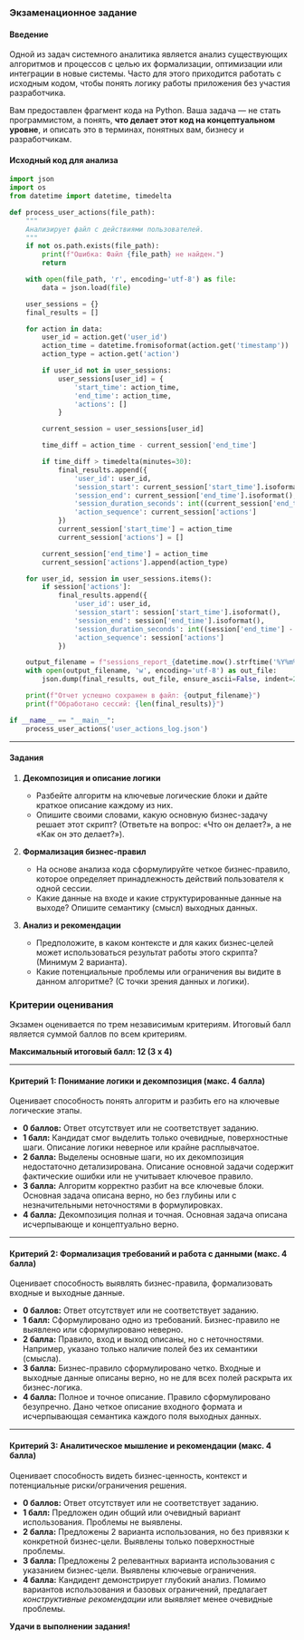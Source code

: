 ### **Экзаменационное задание**


#### **Введение**

Одной из задач системного аналитика является анализ существующих алгоритмов и процессов с целью их формализации, оптимизации или интеграции в новые системы. Часто для этого приходится работать с исходным кодом, чтобы понять логику работы приложения без участия разработчика.

Вам предоставлен фрагмент кода на Python. Ваша задача — не стать программистом, а понять, **что делает этот код на концептуальном уровне**, и описать это в терминах, понятных вам, бизнесу и разработчикам.

#### **Исходный код для анализа**

```python
import json
import os
from datetime import datetime, timedelta

def process_user_actions(file_path):
    """
    Анализирует файл с действиями пользователей.
    """
    if not os.path.exists(file_path):
        print(f"Ошибка: Файл {file_path} не найден.")
        return

    with open(file_path, 'r', encoding='utf-8') as file:
        data = json.load(file)

    user_sessions = {}
    final_results = []

    for action in data:
        user_id = action.get('user_id')
        action_time = datetime.fromisoformat(action.get('timestamp'))
        action_type = action.get('action')

        if user_id not in user_sessions:
            user_sessions[user_id] = {
                'start_time': action_time,
                'end_time': action_time,
                'actions': []
            }

        current_session = user_sessions[user_id]

        time_diff = action_time - current_session['end_time']

        if time_diff > timedelta(minutes=30):
            final_results.append({
                'user_id': user_id,
                'session_start': current_session['start_time'].isoformat(),
                'session_end': current_session['end_time'].isoformat(),
                'session_duration_seconds': int((current_session['end_time'] - current_session['start_time']).total_seconds()),
                'action_sequence': current_session['actions']
            })
            current_session['start_time'] = action_time
            current_session['actions'] = []

        current_session['end_time'] = action_time
        current_session['actions'].append(action_type)

    for user_id, session in user_sessions.items():
        if session['actions']:
            final_results.append({
                'user_id': user_id,
                'session_start': session['start_time'].isoformat(),
                'session_end': session['end_time'].isoformat(),
                'session_duration_seconds': int((session['end_time'] - session['start_time']).total_seconds()),
                'action_sequence': session['actions']
            })

    output_filename = f"sessions_report_{datetime.now().strftime('%Y%m%d_%H%M%S')}.json"
    with open(output_filename, 'w', encoding='utf-8') as out_file:
        json.dump(final_results, out_file, ensure_ascii=False, indent=2)

    print(f"Отчет успешно сохранен в файл: {output_filename}")
    print(f"Обработано сессий: {len(final_results)}")

if __name__ == "__main__":
    process_user_actions('user_actions_log.json')
```

---

#### **Задания**

1.  **Декомпозиция и описание логики**
    *   Разбейте алгоритм на ключевые логические блоки и дайте краткое описание каждому из них.
    *   Опишите своими словами, какую основную бизнес-задачу решает этот скрипт? (Ответьте на вопрос: «Что он делает?», а не «Как он это делает?»).

2.  **Формализация бизнес-правил**
    *   На основе анализа кода сформулируйте четкое бизнес-правило, которое определяет принадлежность действий пользователя к одной сессии.
    *   Какие данные на входе и какие структурированные данные на выходе? Опишите семантику (смысл) выходных данных.

3.  **Анализ и рекомендации**
    *   Предположите, в каком контексте и для каких бизнес-целей может использоваться результат работы этого скрипта? (Минимум 2 варианта).
    *   Какие потенциальные проблемы или ограничения вы видите в данном алгоритме? (С точки зрения данных и логики).


### **Критерии оценивания**

Экзамен оценивается по трем независимым критериям. Итоговый балл является суммой баллов по всем критериям.

**Максимальный итоговый балл: 12 (3 x 4)**

---

#### **Критерий 1: Понимание логики и декомпозиция** (макс. 4 балла)

Оценивает способность понять алгоритм и разбить его на ключевые логические этапы.

*   **0 баллов:** Ответ отсутствует или не соответствует заданию.
*   **1 балл:** Кандидат смог выделить только очевидные, поверхностные шаги. Описание логики неверное или крайне расплывчатое.
*   **2 балла:** Выделены основные шаги, но их декомпозиция недостаточно детализирована. Описание основной задачи содержит фактические ошибки или не учитывает ключевое правило.
*   **3 балла:** Алгоритм корректно разбит на все ключевые блоки. Основная задача описана верно, но без глубины или с незначительными неточностями в формулировках.
*   **4 балла:** Декомпозиция полная и точная. Основная задача описана исчерпывающе и концептуально верно.

---

#### **Критерий 2: Формализация требований и работа с данными** (макс. 4 балла)

Оценивает способность выявлять бизнес-правила, формализовать входные и выходные данные.

*   **0 баллов:** Ответ отсутствует или не соответствует заданию.
*   **1 балл:** Сформулировано одно из требований. Бизнес-правило не выявлено или сформулировано неверно.
*   **2 балла:** Правило, вход и выход описаны, но с неточностями. Например, указано только наличие полей без их семантики (смысла).
*   **3 балла:** Бизнес-правило сформулировано четко. Входные и выходные данные описаны верно, но не для всех полей раскрыта их бизнес-логика.
*   **4 балла:** Полное и точное описание. Правило сформулировано безупречно. Дано четкое описание входного формата и исчерпывающая семантика каждого поля выходных данных.

---

#### **Критерий 3: Аналитическое мышление и рекомендации** (макс. 4 балла)

Оценивает способность видеть бизнес-ценность, контекст и потенциальные риски/ограничения решения.

*   **0 баллов:** Ответ отсутствует или не соответствует заданию.
*   **1 балл:** Предложен один общий или очевидный вариант использования. Проблемы не выявлены.
*   **2 балла:** Предложены 2 варианта использования, но без привязки к конкретной бизнес-цели. Выявлены только поверхностные проблемы.
*   **3 балла:** Предложены 2 релевантных варианта использования с указанием бизнес-цели. Выявлены ключевые ограничения.
*   **4 балла:** Кандидент демонстрирует глубокий анализ. Помимо вариантов использования и базовых ограничений, предлагает *конструктивные рекомендации* или выявляет менее очевидные проблемы.

**Удачи в выполнении задания!**